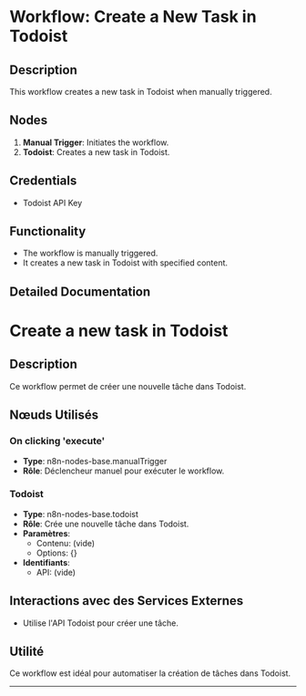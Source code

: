# Workflow: Create a New Task in Todoist

## Description
This workflow creates a new task in Todoist when manually triggered.

## Nodes
1. **Manual Trigger**: Initiates the workflow.
2. **Todoist**: Creates a new task in Todoist.

## Credentials
- Todoist API Key

## Functionality
- The workflow is manually triggered.
- It creates a new task in Todoist with specified content.

## Detailed Documentation

# Create a new task in Todoist

## Description
Ce workflow permet de créer une nouvelle tâche dans Todoist.

## Nœuds Utilisés

### On clicking 'execute'
- **Type**: n8n-nodes-base.manualTrigger
- **Rôle**: Déclencheur manuel pour exécuter le workflow.

### Todoist
- **Type**: n8n-nodes-base.todoist
- **Rôle**: Crée une nouvelle tâche dans Todoist.
- **Paramètres**:
  - Contenu: (vide)
  - Options: {}
- **Identifiants**:
  - API: (vide)

## Interactions avec des Services Externes
- Utilise l'API Todoist pour créer une tâche.

## Utilité
Ce workflow est idéal pour automatiser la création de tâches dans Todoist.

---
